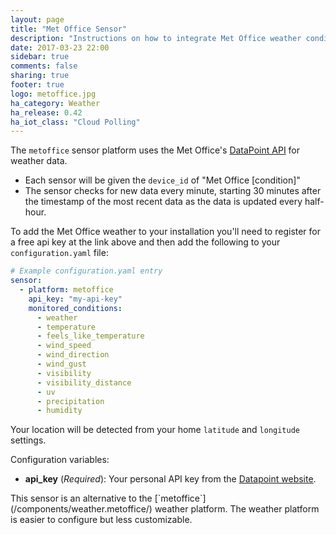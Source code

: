 ```yaml
---
layout: page
title: "Met Office Sensor"
description: "Instructions on how to integrate Met Office weather conditions into Home Assistant."
date: 2017-03-23 22:00
sidebar: true
comments: false
sharing: true
footer: true
logo: metoffice.jpg
ha_category: Weather
ha_release: 0.42
ha_iot_class: "Cloud Polling"
---
```


The `metoffice` sensor platform uses the Met Office's [DataPoint API][datapoint] for weather data.

- Each sensor will be given the `device_id` of "Met Office [condition]"
- The sensor checks for new data every minute, starting 30 minutes after the timestamp of the most recent data as the data is updated every half-hour.

To add the Met Office weather to your installation you'll need to register for a free api key at the link above and then add the following to your `configuration.yaml` file:

```yaml
# Example configuration.yaml entry
sensor:
  - platform: metoffice
    api_key: "my-api-key"
    monitored_conditions:
      - weather
      - temperature
      - feels_like_temperature
      - wind_speed
      - wind_direction
      - wind_gust
      - visibility
      - visibility_distance
      - uv
      - precipitation
      - humidity
```

Your location will be detected from your home `latitude` and `longitude` settings.

Configuration variables:

- **api_key** (*Required*): Your personal API key from the [Datapoint website][datapoint].

<p class='note'>
This sensor is an alternative to the [`metoffice`](/components/weather.metoffice/) weather platform.
The weather platform is easier to configure but less customizable.
</p>

[datapoint]: http://www.metoffice.gov.uk/datapoint
